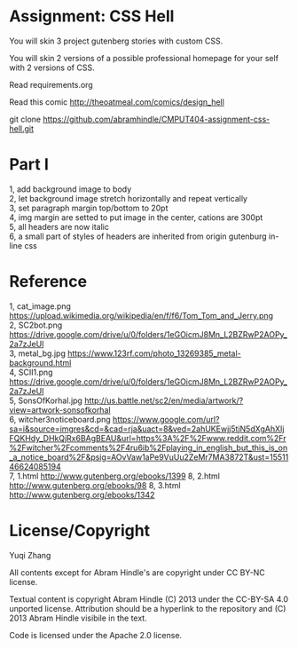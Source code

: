 Assignment: CSS Hell
====================

You will skin 3 project gutenberg stories with custom CSS.

You will skin 2 versions of a possible professional homepage for your
self with 2 versions of CSS.

Read requirements.org

Read this comic http://theoatmeal.com/comics/design_hell

git clone https://github.com/abramhindle/CMPUT404-assignment-css-hell.git

Part I
=================
1, add background image to body<br>
2, let background image stretch horizontally and repeat vertically<br>
3, set paragraph margin top/bottom to 20pt<br>
4, img margin are setted to put image in the center, cations are 300pt<br>
5, all headers are now italic<br>
6, a small part of styles of headers are inherited from origin gutenburg in-line css


Reference
=================
  1, cat_image.png https://upload.wikimedia.org/wikipedia/en/f/f6/Tom_Tom_and_Jerry.png<br>
  2, SC2bot.png https://drive.google.com/drive/u/0/folders/1eGOicmJ8Mn_L2BZRwP2AOPy_2a7zJeUl<br>
  3, metal_bg.jpg https://www.123rf.com/photo_13269385_metal-background.html<br>
  4, SCII1.png https://drive.google.com/drive/u/0/folders/1eGOicmJ8Mn_L2BZRwP2AOPy_2a7zJeUl<br>
  5, SonsOfKorhal.jpg http://us.battle.net/sc2/en/media/artwork/?view=artwork-sonsofkorhal<br>
  6, witcher3noticeboard.png https://www.google.com/url?sa=i&source=imgres&cd=&cad=rja&uact=8&ved=2ahUKEwjj5tjN5dXgAhXIjFQKHdy_DHkQjRx6BAgBEAU&url=https%3A%2F%2Fwww.reddit.com%2Fr%2Fwitcher%2Fcomments%2F4ru6ib%2Fplaying_in_english_but_this_is_on_a_notice_board%2F&psig=AOvVaw1aPe9VuUu2ZeMr7MA3872T&ust=1551146624085194<br>
  7, 1.html http://www.gutenberg.org/ebooks/1399
  8, 2.html http://www.gutenberg.org/ebooks/98
  8, 3.html http://www.gutenberg.org/ebooks/1342

License/Copyright
=================
Yuqi Zhang

All contents except for Abram Hindle's are copyright under CC BY-NC license.

Textual content is copyright Abram Hindle (C) 2013 under the CC-BY-SA
4.0 unported license. Attribution should be a hyperlink to the
repository and (C) 2013 Abram Hindle visibile in the text.

Code is licensed under the Apache 2.0 license.
